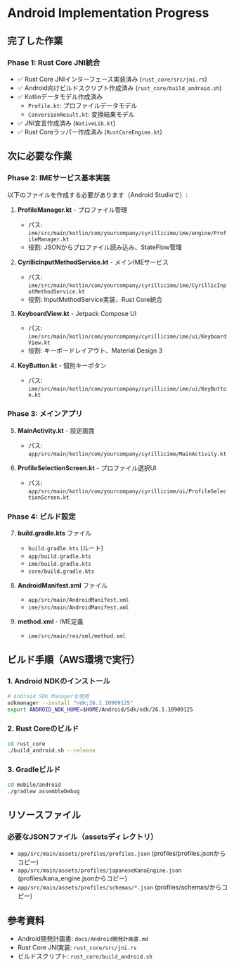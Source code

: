 # Android Implementation Progress

## 完了した作業

### Phase 1: Rust Core JNI統合
- ✅ Rust Core JNIインターフェース実装済み (`rust_core/src/jni.rs`)
- ✅ Android向けビルドスクリプト作成済み (`rust_core/build_android.sh`)
- ✅ Kotlinデータモデル作成済み
  - `Profile.kt`: プロファイルデータモデル
  - `ConversionResult.kt`: 変換結果モデル
- ✅ JNI宣言作成済み (`NativeLib.kt`)
- ✅ Rust Coreラッパー作成済み (`RustCoreEngine.kt`)

## 次に必要な作業

### Phase 2: IMEサービス基本実装
以下のファイルを作成する必要があります（Android Studioで）:

1. **ProfileManager.kt** - プロファイル管理
   - パス: `ime/src/main/kotlin/com/yourcompany/cyrillicime/ime/engine/ProfileManager.kt`
   - 役割: JSONからプロファイル読み込み、StateFlow管理
   
2. **CyrillicInputMethodService.kt** - メインIMEサービス
   - パス: `ime/src/main/kotlin/com/yourcompany/cyrillicime/ime/CyrillicInputMethodService.kt`
   - 役割: InputMethodService実装、Rust Core統合
   
3. **KeyboardView.kt** - Jetpack Compose UI
   - パス: `ime/src/main/kotlin/com/yourcompany/cyrillicime/ime/ui/KeyboardView.kt`
   - 役割: キーボードレイアウト、Material Design 3

4. **KeyButton.kt** - 個別キーボタン
   - パス: `ime/src/main/kotlin/com/yourcompany/cyrillicime/ime/ui/KeyButton.kt`

### Phase 3: メインアプリ
5. **MainActivity.kt** - 設定画面
   - パス: `app/src/main/kotlin/com/yourcompany/cyrillicime/MainActivity.kt`

6. **ProfileSelectionScreen.kt** - プロファイル選択UI
   - パス: `app/src/main/kotlin/com/yourcompany/cyrillicime/ui/ProfileSelectionScreen.kt`

### Phase 4: ビルド設定
7. **build.gradle.kts** ファイル
   - `build.gradle.kts` (ルート)
   - `app/build.gradle.kts`
   - `ime/build.gradle.kts`
   - `core/build.gradle.kts`

8. **AndroidManifest.xml** ファイル
   - `app/src/main/AndroidManifest.xml`
   - `ime/src/main/AndroidManifest.xml`

9. **method.xml** - IME定義
   - `ime/src/main/res/xml/method.xml`

## ビルド手順（AWS環境で実行）

### 1. Android NDKのインストール
```bash
# Android SDK Managerを使用
sdkmanager --install "ndk;26.1.10909125"
export ANDROID_NDK_HOME=$HOME/Android/Sdk/ndk/26.1.10909125
```

### 2. Rust Coreのビルド
```bash
cd rust_core
./build_android.sh --release
```

### 3. Gradleビルド
```bash
cd mobile/android
./gradlew assembleDebug
```

## リソースファイル

### 必要なJSONファイル（assetsディレクトリ）
- `app/src/main/assets/profiles/profiles.json` (profiles/profiles.jsonからコピー)
- `app/src/main/assets/profiles/japaneseKanaEngine.json` (profiles/kana_engine.jsonからコピー)
- `app/src/main/assets/profiles/schemas/*.json` (profiles/schemas/からコピー)

## 参考資料
- Android開発計画書: `docs/Android開発計画書.md`
- Rust Core JNI実装: `rust_core/src/jni.rs`
- ビルドスクリプト: `rust_core/build_android.sh`
